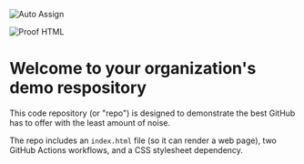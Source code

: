 ![Auto Assign](https://github.com/Hangdi-ai-partner/demo-repository/actions/workflows/auto-assign.yml/badge.svg)

![Proof HTML](https://github.com/Hangdi-ai-partner/demo-repository/actions/workflows/proof-html.yml/badge.svg)

# Welcome to your organization's demo respository
This code repository (or "repo") is designed to demonstrate the best GitHub has to offer with the least amount of noise.

The repo includes an `index.html` file (so it can render a web page), two GitHub Actions workflows, and a CSS stylesheet dependency.
